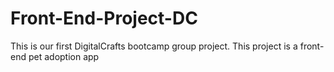 # Front-End-Project-DC
This is our first DigitalCrafts bootcamp group project.  This project is a front-end pet adoption app
